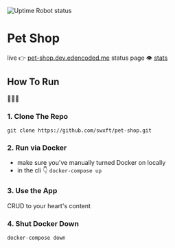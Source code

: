 
![Uptime Robot status](https://img.shields.io/uptimerobot/status/:795438013)
# Pet Shop
live 👉 [pet-shop.dev.edencoded.me](http://pet-shop.dev.edencoded.me/)
status page 👁️ [stats](https://stats.uptimerobot.com/9oXBgcR2nz)

## How To Run
🎽🎽🎽
### 1. Clone The Repo
`git clone https://github.com/swxft/pet-shop.git`

### 2. Run via Docker
- make sure you've manually turned Docker on locally
- in the cli 👇
`docker-compose up` 

### 3. Use the App
CRUD to your heart's content

### 4. Shut Docker Down
`docker-compose down` 
